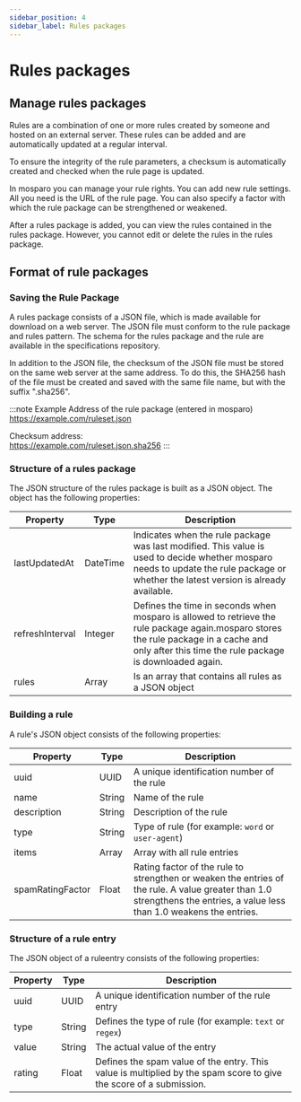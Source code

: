 ```yaml
---
sidebar_position: 4
sidebar_label: Rules packages
---
```


# Rules packages

## Manage rules packages

Rules are a combination of one or more rules created by someone and hosted on an external server. These rules can be added and are automatically updated at a regular interval.

To ensure the integrity of the rule parameters, a checksum is automatically created and checked when the rule page is updated.

In mosparo you can manage your rule rights.  You can add new rule settings. All you need is the URL of the rule page. You can also specify a factor  with which the rule package can be strengthened or weakened. 

After a rules package is added, you can view the rules contained in the  rules  package. However, you cannot edit or delete the rules in the rules package.

## Format of rule packages

### Saving the Rule Package
A rules package consists of a JSON file, which is made available for download on a web server. The JSON file must conform to the rule package and rules pattern. The schema for the rules package and the rule are available in the specifications repository.

In addition to the JSON file, the checksum of the JSON file must be stored on the same web server at the same address. To do this, the SHA256 hash of the file must be created and saved with the same file name, but with the suffix ".sha256".

:::note Example
Address of the rule package (entered in mosparo)<br />
https://example.com/ruleset.json

Checksum address:<br />
https://example.com/ruleset.json.sha256
:::

### Structure of a rules package

The JSON structure of the rules package is built as a JSON object. The object has the following properties:

| Property        | Type     | Description                                                                                                                                                                                      |
|-----------------|----------|--------------------------------------------------------------------------------------------------------------------------------------------------------------------------------------------------|
| lastUpdatedAt   | DateTime | Indicates when the rule package was last modified. This value is used to decide whether mosparo needs to update the rule package or whether the latest version is already available.             |
| refreshInterval | Integer  | Defines the time in seconds when mosparo is allowed to retrieve the rule package again.mosparo stores the rule package in a cache and only after this time the rule package is downloaded again. |
| rules           | Array    | Is an array that contains all rules as a JSON object                                                                                                                                             |

### Building a rule

A rule's JSON object consists of the following properties:

| Property         | Type   | Description                                                                                                                                                             |
|------------------|--------|-------------------------------------------------------------------------------------------------------------------------------------------------------------------------|
| uuid             | UUID   | A unique identification number of the rule                                                                                                                              |
| name             | String | Name of the rule                                                                                                                                                        |
| description      | String | Description of the rule                                                                                                                                                 |
| type             | String | Type of rule (for example: `word` or `user-agent`)                                                                                                                      |
| items            | Array  | Array with all rule entries                                                                                                                                             |
| spamRatingFactor | Float  | Rating factor of the rule to strengthen or weaken the entries of the rule. A value greater than 1.0 strengthens the entries, a value less than 1.0 weakens the entries. |

### Structure of a rule entry

The JSON object of a ruleentry consists of the following properties:

| Property | Type   | Description                                                                                                        |
|----------|--------|--------------------------------------------------------------------------------------------------------------------|
| uuid     | UUID   | A unique identification number of the rule entry                                                                   |
| type     | String | Defines the type of rule (for example: `text` or `regex`)                                                              | 
| value    | String | The actual value of the entry                                                                                      |
| rating   | Float  | Defines the spam value of the entry. This value is multiplied by the spam score to give the score of a submission. |

